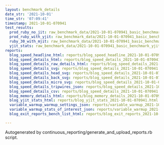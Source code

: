 ```yaml
---
layout: benchmark_details
date_str: '2021-10-01'
time_str: '07:09:41'
timestamp: 2021-10-01-070941
test_results:
  prod_ruby_no_jit: raw_benchmark_data/2021-10-01-070941_basic_benchmark_prod_ruby_no_jit.json
  prod_ruby_with_yjit: raw_benchmark_data/2021-10-01-070941_basic_benchmark_prod_ruby_with_yjit.json
  ruby_30_with_mjit: raw_benchmark_data/2021-10-01-070941_basic_benchmark_ruby_30_with_mjit.json
  yjit_stats: raw_benchmark_data/2021-10-01-070941_basic_benchmark_yjit_stats.json
reports:
  blog_speed_headline_html: reports/blog_speed_headline_2021-10-01-070941.html
  blog_speed_details_html: reports/blog_speed_details_2021-10-01-070941.html
  blog_speed_details_raw_details_html: reports/blog_speed_details_2021-10-01-070941.raw_details.html
  blog_speed_details_svg: reports/blog_speed_details_2021-10-01-070941.svg
  blog_speed_details_head_svg: reports/blog_speed_details_2021-10-01-070941.head.svg
  blog_speed_details_back_svg: reports/blog_speed_details_2021-10-01-070941.back.svg
  blog_speed_details_micro_svg: reports/blog_speed_details_2021-10-01-070941.micro.svg
  blog_speed_details_tripwires_json: reports/blog_speed_details_2021-10-01-070941.tripwires.json
  blog_speed_details_csv: reports/blog_speed_details_2021-10-01-070941.csv
  blog_memory_details_html: reports/blog_memory_details_2021-10-01-070941.html
  blog_yjit_stats_html: reports/blog_yjit_stats_2021-10-01-070941.html
  variable_warmup_warmup_settings_json: reports/variable_warmup_2021-10-01-070941.warmup_settings.json
  variable_warmup_stats_of_interest_json: reports/variable_warmup_2021-10-01-070941.stats_of_interest.json
  blog_exit_reports_bench_list_html: reports/blog_exit_reports_2021-10-01-070941.bench_list.html

---
```

Autogenerated by continuous_reporting/generate_and_upload_reports.rb script.
